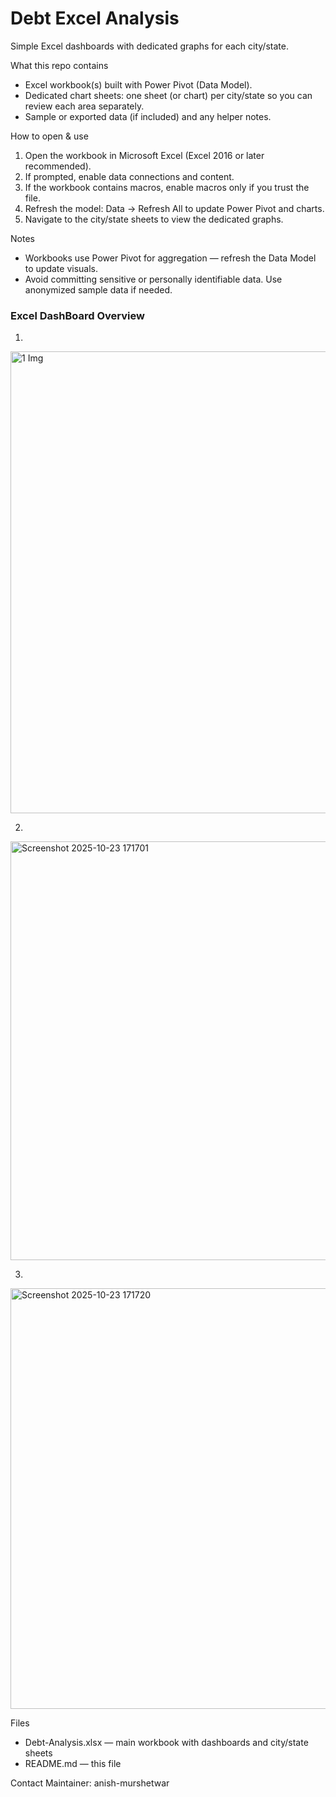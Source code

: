 # Debt Excel Analysis

Simple Excel dashboards with dedicated graphs for each city/state.

What this repo contains
- Excel workbook(s) built with Power Pivot (Data Model).
- Dedicated chart sheets: one sheet (or chart) per city/state so you can review each area separately.
- Sample or exported data (if included) and any helper notes.

How to open & use
1. Open the workbook in Microsoft Excel (Excel 2016 or later recommended).
2. If prompted, enable data connections and content.
3. If the workbook contains macros, enable macros only if you trust the file.
4. Refresh the model: Data → Refresh All to update Power Pivot and charts.
5. Navigate to the city/state sheets to view the dedicated graphs.

Notes
- Workbooks use Power Pivot for aggregation — refresh the Data Model to update visuals.
- Avoid committing sensitive or personally identifiable data. Use anonymized sample data if needed.

### Excel DashBoard Overview

  1.

<img width="1870" height="739" alt="1 Img" src="https://github.com/user-attachments/assets/a4e4fd3a-485c-4d2a-8432-040f1268687e" />


  2.

<img width="1805" height="670" alt="Screenshot 2025-10-23 171701" src="https://github.com/user-attachments/assets/b9b84d3c-9cef-4d5a-a184-4081d06e9139" />


  3.
   
<img width="1793" height="673" alt="Screenshot 2025-10-23 171720" src="https://github.com/user-attachments/assets/695e0825-063b-49d2-b2e7-234589797215" />


Files 
- Debt-Analysis.xlsx — main workbook with dashboards and city/state sheets
- README.md — this file

Contact
Maintainer: anish-murshetwar
